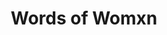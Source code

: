 ---
title: Words of Womxn
course: JavaScript for Designers
img: /assets/img/womxn.jpg
img_alt: alt
url: url
---